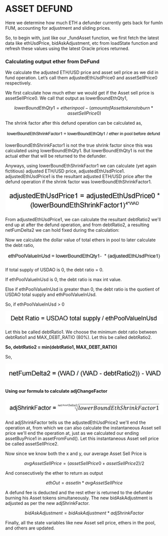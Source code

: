 # ASSET DEFUND

Here we determine how much ETH a defunder currently gets back for fumIn FUM, accounting for adjustment and sliding prices.

So, to begin with, just like our \_fundAsset function, we first fetch the latest data like ethUsdPrice, bidAskAdjustment, etc from loadState function and refresh these values using the latest Oracle prices returned.

### Calculating output ether from DeFund

We calculate the adjusted ETH/USD price and asset sell price as we did in fund operation. Let’s call them adjustedEthUsdPrice0 and assetSellPrice0 respectively.

We first calculate how much ether we would get if the Asset sell price is assetSellPrice0. We call that output as lowerBoundEthQty1,

$$
lowerBoundEthQty1 = ether in pool - (amount of Asset tokens to burn * assetSellPrice0)
$$

The shrink factor after this defund operation can be calculated as,

![](../../.gitbook/assets/capture%20%289%29.jpg)

lowerBoundEthShrinkFactor1 is not the true shrink factor since this was calculated using lowerBoundEthQty1. But lowerBoundEthQty1 is not the actual ether that will be returned to the defunder.

Anyways, using lowerBoundEthShrinkFactor1 we can calculate \(yet again fictitious\) adjusted ETH/USD price, adjustedEthUsdPrice1. adjustedEthUsdPrice1 is the resultant adjusted ETH/USD price after the defund operation if the shrink factor was lowerBoundEthShrinkFactor1.

![](../../.gitbook/assets/capture%20%286%29.jpg)

From adjustedEthUsdPrice1, we can calculate the resultant debtRatio2 we'll end up at after the defund operation, and from debtRatio2, a resulting netFumDelta2 we can hold fixed during the calculation:

Now we calculate the dollar value of total ethers in pool to later calculate the debt ratio,

![](../../.gitbook/assets/capture%20%285%29.jpg)

If total supply of USDAO is 0, the debt ratio = 0. 

If ethPoolValueInUsd is 0, the debt ratio is max int value.

Else if ethPoolValueInUsd is greater than 0, the debt ratio is the quotient of USDAO total supply and ethPoolValueInUsd.

So, if ethPoolValueInUsd &gt; 0

![](../../.gitbook/assets/capture%20%282%29.jpg)

Let this be called debtRatio1. We choose the minimum debt ratio between debtRatio1 and MAX\_DEBT\_RATIO \(80%\). Let this be called debtRatio2.

**So, debtRatio2 = min\(debtRatio1, MAX\_DEBT\_RATIO\)**

So,

![](../../.gitbook/assets/capture%20%287%29.jpg)

#### Using our formula to calculate adjChangeFactor

![](../../.gitbook/assets/capture%20%284%29.jpg)

And adjShrinkFactor tells us the adjustedEthUsdPrice2 we'll end the operation at, from which we can also calculate the instantaneous Asset sell price we'll end the operation at, just as we calculated our ending assetBuyPrice1 in assetFromFund\(\). Let this instantaneous Asset sell price be called assetSellPrice2.

Now since we know both the x and y, our average Asset Sell Price is

$$
avgAssetSellPrice = (assetSellPrice0 + assetSellPrice2) / 2
$$

And consecutively the ether to return as output

$$
ethOut = assetIn * avgAssetSellPrice
$$

A defund fee is deducted and the rest ether is returned to the defunder burning his Asset tokens simultaneously. The new bidAskAdjustment is adjusted as per the new adjShrinkFactor.

$$
bidAskAdjustment = bidAskAdjustment * adjShrinkFactor
$$

Finally, all the state variables like new Asset sell price, ethers in the pool, and others are updated.

